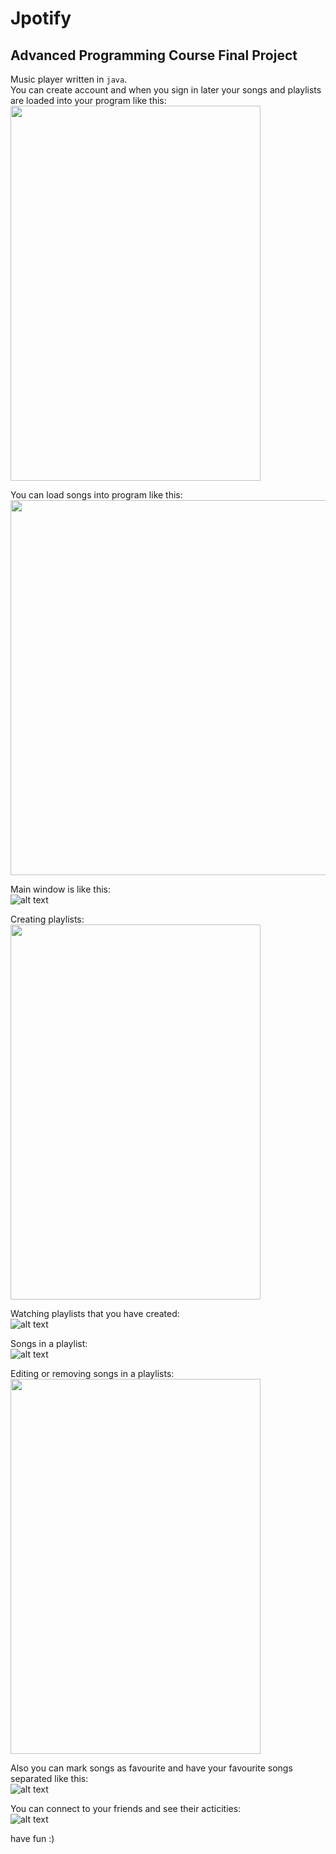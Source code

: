 # Jpotify
## Advanced Programming Course Final Project
Music player written in `java`. <br>
You can create account and when you sign in later your songs and playlists are loaded into your program like this: <br>
<img src="https://github.com/Amirhossein-Rajabpour/Jpotify/blob/master/Jpotify%20SC/Login%20Window.png" width="400" height="600">

You can load songs into program like this: <br>
<img src="https://github.com/Amirhossein-Rajabpour/Jpotify/blob/master/Jpotify%20SC/Add%20to%20Library.png" width="800" height="600">

Main window is like this: <br>
![alt text](https://github.com/Amirhossein-Rajabpour/Jpotify/blob/master/Jpotify%20SC/Songs.png "Logo Title Text 1")

Creating playlists: <br>
<img src="https://github.com/Amirhossein-Rajabpour/Jpotify/blob/master/Jpotify%20SC/New%20Playlist.png" width="400" height="600">

Watching playlists that you have created: <br>
![alt text](https://github.com/Amirhossein-Rajabpour/Jpotify/blob/master/Jpotify%20SC/Playlists.png "Logo Title Text 1")

Songs in a playlist: <br>
![alt text](https://github.com/Amirhossein-Rajabpour/Jpotify/blob/master/Jpotify%20SC/Playlist%201.png "Logo Title Text 1")

Editing or removing songs in a playlists: <br>
<img src="https://github.com/Amirhossein-Rajabpour/Jpotify/blob/master/Jpotify%20SC/Edit%20%26%20Remove.png" width="400" height="600">

Also you can mark songs as favourite and have your favourite songs separated like this: <br>
![alt text](https://github.com/Amirhossein-Rajabpour/Jpotify/blob/master/Jpotify%20SC/Favorites.png "Logo Title Text 1")

You can connect to your friends and see their acticities: <br>
![alt text](https://github.com/Amirhossein-Rajabpour/Jpotify/blob/master/Jpotify%20SC/Friend%20Activity.png "Logo Title Text 1")

have fun :)
